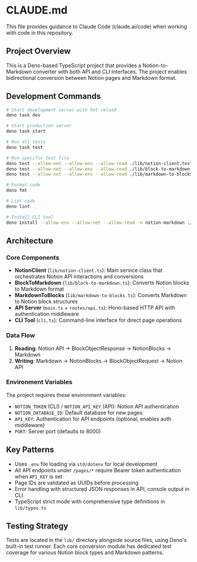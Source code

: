 # CLAUDE.md

This file provides guidance to Claude Code (claude.ai/code) when working with code in this repository.

## Project Overview

This is a Deno-based TypeScript project that provides a Notion-to-Markdown converter with both API and CLI interfaces. The project enables bidirectional conversion between Notion pages and Markdown format.

## Development Commands

```bash
# Start development server with hot reload
deno task dev

# Start production server
deno task start

# Run all tests
deno task test

# Run specific test file
deno test --allow-net --allow-env --allow-read ./lib/notion-client.test.ts
deno test --allow-net --allow-env --allow-read ./lib/block-to-markdown.test.ts
deno test --allow-net --allow-env --allow-read ./lib/markdown-to-blocks.test.ts

# Format code
deno fmt

# Lint code
deno lint

# Install CLI tool
deno install --allow-env --allow-net --allow-read -n notion-markdown ./cli.ts
```

## Architecture

### Core Components

- **NotionClient** (`lib/notion-client.ts`): Main service class that orchestrates Notion API interactions and conversions
- **BlockToMarkdown** (`lib/block-to-markdown.ts`): Converts Notion blocks to Markdown format
- **MarkdownToBlocks** (`lib/markdown-to-blocks.ts`): Converts Markdown to Notion block structures
- **API Server** (`main.ts` + `routes/api.ts`): Hono-based HTTP API with authentication middleware
- **CLI Tool** (`cli.ts`): Command-line interface for direct page operations

### Data Flow

1. **Reading**: Notion API → BlockObjectResponse → NotionBlocks → Markdown
2. **Writing**: Markdown → NotionBlocks → BlockObjectRequest → Notion API

### Environment Variables

The project requires these environment variables:

- `NOTION_TOKEN` (CLI) / `NOTION_API_KEY` (API): Notion API authentication
- `NOTION_DATABASE_ID`: Default database for new pages
- `API_KEY`: Authentication for API endpoints (optional, enables auth middleware)
- `PORT`: Server port (defaults to 8000)

## Key Patterns

- Uses `.env` file loading via `std/dotenv` for local development
- All API endpoints under `/pages/*` require Bearer token authentication when `API_KEY` is set
- Page IDs are validated as UUIDs before processing
- Error handling with structured JSON responses in API, console output in CLI
- TypeScript strict mode with comprehensive type definitions in `lib/types.ts`

## Testing Strategy

Tests are located in the `lib/` directory alongside source files, using Deno's built-in test runner. Each core conversion module has dedicated test coverage for various Notion block types and Markdown patterns.
